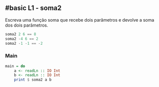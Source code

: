 ## #basic L1 - soma2

Escreva uma função soma que recebe dois parâmetros e devolve a soma dos dois parâmetros.

```hs
soma2 2 6 == 8
soma2 -4 6 == 2
soma2 -1 -1 == -2
```

<!--MAIN_BEGIN-->
### Main
```hs
main = do
    a <- readLn :: IO Int
    b <- readLn :: IO Int
    print $ soma2 a b

```
<!--MAIN_END-->
